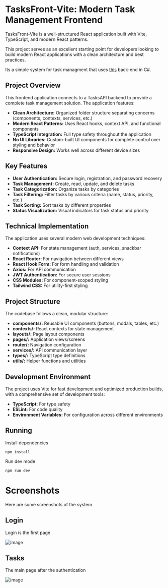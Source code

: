 # TasksFront-Vite: Modern Task Management Frontend

TasksFront-Vite is a well-structured React application built with Vite, TypeScript, and modern React patterns. 

This project serves as an excellent starting point for developers looking to build modern React applications with a clean architecture and best practices.

Its a simple system for task managment that uses [this](https://github.com/RodrigoPAml/TasksAPI) back-end in C#.

## Project Overview
This frontend application connects to a TasksAPI backend to provide a complete task management solution. The application features:

- **Clean Architecture:** Organized folder structure separating concerns (components, contexts, services, etc.)
- **Modern React Patterns:** Uses React hooks, context API, and functional components
- **TypeScript Integration:** Full type safety throughout the application
- **No UI Libraries:** Custom-built UI components for complete control over styling and behavior
- **Responsive Design:** Works well across different device sizes
  
## Key Features
- **User Authentication:** Secure login, registration, and password recovery
- **Task Management:** Create, read, update, and delete tasks
- **Task Categorization:** Organize tasks by categories
- **Task Filtering:** Filter tasks by various criteria (name, status, priority, etc.)
- **Task Sorting:** Sort tasks by different properties
- **Status Visualization:** Visual indicators for task status and priority
  
## Technical Implementation
The application uses several modern web development techniques:

- **Context API:** For state management (auth, services, snackbar notifications)
- **React Router:** For navigation between different views
- **React Hook Form:** For form handling and validation
- **Axios:** For API communication
- **JWT Authentication:** For secure user sessions
- **CSS Modules:** For component-scoped styling
- **Tailwind CSS:** For utility-first styling
  
## Project Structure
The codebase follows a clean, modular structure:

- **components/:** Reusable UI components (buttons, modals, tables, etc.)
- **contexts/:** React contexts for state management
- **layouts/:** Page layout components
- **pages/:** Application views/screens
- **router/:** Navigation configuration
- **services/:** API communication layer
- **types/:** TypeScript type definitions
- **utils/:** Helper functions and utilities
  
## Development Environment
The project uses Vite for fast development and optimized production builds, with a comprehensive set of development tools:
- **TypeScript:** For type safety
- **ESLint:** For code quality
- **Environment Variables:** For configuration across different environments

## Running

Install dependencies
```
npm install
```

Run dev mode
```
npm run dev
```

# Screenshots

Here are some screenshots of the system

## Login

Login is the first page

![image](https://github.com/user-attachments/assets/9e5021f0-f27e-4ffd-82df-0ce72432ac3a)

## Tasks
The main page after the authentication

![image](https://github.com/user-attachments/assets/2ba7ae83-ca5f-4d60-a3c0-7ce8cfe2381a)
